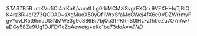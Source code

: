 $START$B5R+mKVu1iCl4rrKaK/vumtLLg0rbMCMziSvgrFXQr+9VFXH+IqTjBlQK4rz3RlJo/273QCOA0+sXgMuoX50yQf1WrxSfaMeCWej4fX6e0VDZWrrmyFgvYcvLK5t9hnuDt8NMWe3g9c886Br7bjQp3fPKRnS0lHzFzfh0eZu7O7nAw/aDGy58Ze9Ug1DJFD/1cZoAewetg+eKc1be73doA==$END$